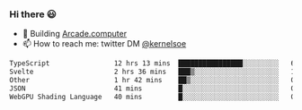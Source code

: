 ### Hi there 😃

- 🔨 Building [Arcade.computer](https://arcade.computer)
- 📫 How to reach me: twitter DM [@kernelsoe](https://twitter.com/kernelsoe)

<!--START_SECTION:waka-->

```txt
TypeScript                12 hrs 13 mins  ████████████████░░░░░░░░░   64.57 %
Svelte                    2 hrs 36 mins   ███▒░░░░░░░░░░░░░░░░░░░░░   13.76 %
Other                     1 hr 42 mins    ██▒░░░░░░░░░░░░░░░░░░░░░░   08.98 %
JSON                      41 mins         █░░░░░░░░░░░░░░░░░░░░░░░░   03.61 %
WebGPU Shading Language   40 mins         █░░░░░░░░░░░░░░░░░░░░░░░░   03.53 %
```

<!--END_SECTION:waka-->
